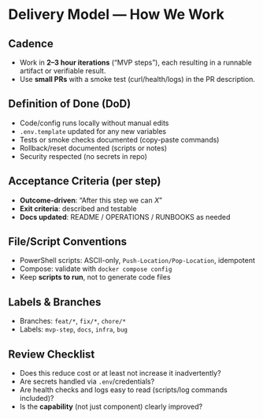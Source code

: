 # Delivery Model — How We Work

## Cadence
- Work in **2–3 hour iterations** (“MVP steps”), each resulting in a runnable artifact or verifiable result.
- Use **small PRs** with a smoke test (curl/health/logs) in the PR description.

## Definition of Done (DoD)
- Code/config runs locally without manual edits
- `.env.template` updated for any new variables
- Tests or smoke checks documented (copy-paste commands)
- Rollback/reset documented (scripts or notes)
- Security respected (no secrets in repo)

## Acceptance Criteria (per step)
- **Outcome-driven**: “After this step we can *X*”
- **Exit criteria**: described and testable
- **Docs updated**: README / OPERATIONS / RUNBOOKS as needed

## File/Script Conventions
- PowerShell scripts: ASCII-only, `Push-Location/Pop-Location`, idempotent
- Compose: validate with `docker compose config`
- Keep **scripts to run**, not to generate code files

## Labels & Branches
- Branches: `feat/*`, `fix/*`, `chore/*`
- Labels: `mvp-step`, `docs`, `infra`, `bug`

## Review Checklist
- Does this reduce cost or at least not increase it inadvertently?
- Are secrets handled via `.env`/credentials?
- Are health checks and logs easy to read (scripts/log commands included)?
- Is the **capability** (not just component) clearly improved?

